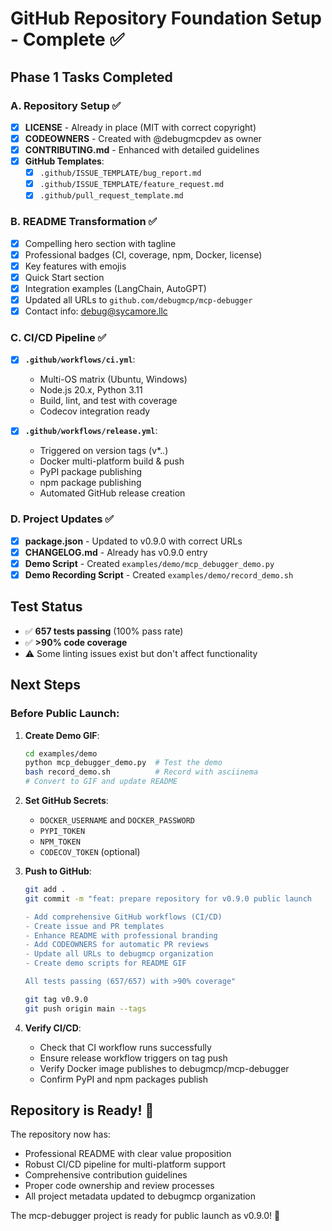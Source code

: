 # GitHub Repository Foundation Setup - Complete ✅

## Phase 1 Tasks Completed

### A. Repository Setup ✅
- [x] **LICENSE** - Already in place (MIT with correct copyright)
- [x] **CODEOWNERS** - Created with @debugmcpdev as owner
- [x] **CONTRIBUTING.md** - Enhanced with detailed guidelines
- [x] **GitHub Templates**:
  - [x] `.github/ISSUE_TEMPLATE/bug_report.md`
  - [x] `.github/ISSUE_TEMPLATE/feature_request.md`
  - [x] `.github/pull_request_template.md`

### B. README Transformation ✅
- [x] Compelling hero section with tagline
- [x] Professional badges (CI, coverage, npm, Docker, license)
- [x] Key features with emojis
- [x] Quick Start section
- [x] Integration examples (LangChain, AutoGPT)
- [x] Updated all URLs to `github.com/debugmcp/mcp-debugger`
- [x] Contact info: debug@sycamore.llc

### C. CI/CD Pipeline ✅
- [x] **`.github/workflows/ci.yml`**:
  - Multi-OS matrix (Ubuntu, Windows)
  - Node.js 20.x, Python 3.11
  - Build, lint, and test with coverage
  - Codecov integration ready
  
- [x] **`.github/workflows/release.yml`**:
  - Triggered on version tags (v*.*.*)
  - Docker multi-platform build & push
  - PyPI package publishing
  - npm package publishing
  - Automated GitHub release creation

### D. Project Updates ✅
- [x] **package.json** - Updated to v0.9.0 with correct URLs
- [x] **CHANGELOG.md** - Already has v0.9.0 entry
- [x] **Demo Script** - Created `examples/demo/mcp_debugger_demo.py`
- [x] **Demo Recording Script** - Created `examples/demo/record_demo.sh`

## Test Status
- ✅ **657 tests passing** (100% pass rate)
- ✅ **>90% code coverage**
- ⚠️ Some linting issues exist but don't affect functionality

## Next Steps

### Before Public Launch:
1. **Create Demo GIF**:
   ```bash
   cd examples/demo
   python mcp_debugger_demo.py  # Test the demo
   bash record_demo.sh          # Record with asciinema
   # Convert to GIF and update README
   ```

2. **Set GitHub Secrets**:
   - `DOCKER_USERNAME` and `DOCKER_PASSWORD`
   - `PYPI_TOKEN`
   - `NPM_TOKEN`
   - `CODECOV_TOKEN` (optional)

3. **Push to GitHub**:
   ```bash
   git add .
   git commit -m "feat: prepare repository for v0.9.0 public launch

   - Add comprehensive GitHub workflows (CI/CD)
   - Create issue and PR templates
   - Enhance README with professional branding
   - Add CODEOWNERS for automatic PR reviews
   - Update all URLs to debugmcp organization
   - Create demo scripts for README GIF
   
   All tests passing (657/657) with >90% coverage"
   
   git tag v0.9.0
   git push origin main --tags
   ```

4. **Verify CI/CD**:
   - Check that CI workflow runs successfully
   - Ensure release workflow triggers on tag push
   - Verify Docker image publishes to debugmcp/mcp-debugger
   - Confirm PyPI and npm packages publish

## Repository is Ready! 🚀

The repository now has:
- Professional README with clear value proposition
- Robust CI/CD pipeline for multi-platform support
- Comprehensive contribution guidelines
- Proper code ownership and review processes
- All project metadata updated to debugmcp organization

The mcp-debugger project is ready for public launch as v0.9.0! 🎉
